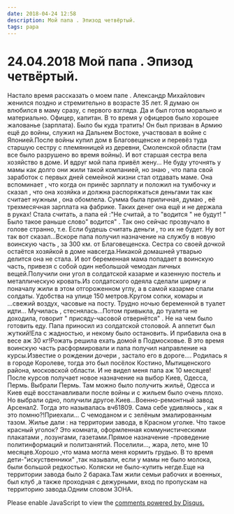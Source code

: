 ```yaml
---
date: 2018-04-24 12:58
description: Мой папа . Эпизод четвёртый.
tags: papa
---
```

# 24.04.2018 Мой папа . Эпизод четвёртый.

Настало время рассказать о моем папе . Александр Михайлович женился поздно и стремительно в возрасте 35 лет. Я думаю он влюбился в маму сразу, с первого взгляда. Да и был готов морально и материально. Офицер, капитан. В то время у офицеров было хорошее жалованье (зарплата). Было бы куда тратить! Он был призван в Армию ещё до войны, служил на Дальнем Востоке, участвовал в  войне с Японией.После войны купил дом в Благовещенске и перевёз туда старшую сестру с племянницей  из деревни, Смоленской области (там все было разрушено во время войны). И вот старшая сестра вела хозяйство в доме. И вдруг мой папа привёл жену... Не буду уточнять у мамы как долго они жили такой компанией, но знаю , что папа свой заработок с первых дней семейной жизни стал отдавать маме. Она вспоминает , что когда он принёс зарплату и положил на тумбочку и сказал , что она хозяйка и должна распоряжаться деньгами так как считает нужным , она обомлела. Сумма была приличная, думаю , её трехмесячная зарплата на фабрике. Таких денег она ещё и не держала в руках! Стала считать, а папа ей :"Не считай,  а то "водится " не будут! " Было такое раньше слово" водится" . Так оно сейчас прозвучало в голове странно, т.е. Если будешь считать деньги , то их не будет. Ну вот так вот сказал...Вскоре папа получил назначение на службу в новую воинскую часть , за 300 км.  от Благовещенска. Сестра со своей дочкой остаётся хозяйкой в доме навсегда.Никакой домашней утварью делится она не стала. И вот беременная мама попадает в воинскую часть, привезя с собой один небольшой чемодан личных вещей.Получили они угол в солдатской казарме и казенную постель и металлическую кровать.Из солдатского одеяла сделали ширму и поначалу жили в этом отгороженном углу, а в  самой казарме спали солдаты.  Удобства на улице 150 метров.Кругом сопки, комары и ...свежий воздух, часовые на посту. Трудно ночью беременной в туалет идти... Мучилась , стеснялась...Потом привыкла, до туалета не доходила, говорит " присяду-часовой отвернётся" . Не на чем было готовить еду. Папа приносил из солдатской столовой. А аппетит был  жуткий!Ела с жадностью,  и некому было остановить. И прибавила она в весе аж 30 кг!Рожать решила ехать домой в Подмосковье. В это  время воинскую часть расформировали и папа получил направление на курсы.Известие о рождении дочери , застало его  в дороге.... Родилась я в городе Королеве, тогда это был посёлок Костино, Мытищенского района, московской области.  И не видел меня папа аж 10 месяцев! После курсов получает новое назначение на выбор Киев, Одесса, Пермь. Выбрали Пермь. Там можно было получить жильё, Одесса и Киев ещё восстанавливали после войны и с жильем было очень плохо. Но выбрали одно, получили другое.Киев...Военно-ремонтный завод Арсенал2. Тогда это называлась вч61809.  Сама себе удивляюсь , как я это помню?!Приехали... С чемоданом и с зелёным эмалированным тазом. Жилье дали : на территории завода, в Красном уголке. Что такое красный уголок? Это комната, оформленная коммунистическими плакатами , лозунгами, газетами.Прямое назначение -проведение политинформаций и политзанятий. Поселили..., жара, лето, мне 10 месяцев.Хорошо ,что мама могла меня кормить грудью. В то время дети-"искуственники" ,так называли, если у мамы не было молока, были большой редкостью. Коляски не было-купить негде.Еще на территории завода было 2 барака.Там жили семьи рабочих и военных, был клуб ,а также проходная с дежурными, вход по пропускам на территорию завода.Одним словом ЗОНА.

<div id="disqus_thread"></div>
<script>
    /**
    *  RECOMMENDED CONFIGURATION VARIABLES: EDIT AND UNCOMMENT THE SECTION BELOW TO INSERT DYNAMIC VALUES FROM YOUR PLATFORM OR CMS.
    *  LEARN WHY DEFINING THESE VARIABLES IS IMPORTANT: https://disqus.com/admin/universalcode/#configuration-variables    */
    /*
    var disqus_config = function () {
    this.page.url = PAGE_URL;  // Replace PAGE_URL with your page's canonical URL variable
    this.page.identifier = PAGE_IDENTIFIER; // Replace PAGE_IDENTIFIER with your page's unique identifier variable
    };
    */
    (function() { // DON'T EDIT BELOW THIS LINE
    var d = document, s = d.createElement('script');
    s.src = 'https://irina-blog-1.disqus.com/embed.js';
    s.setAttribute('data-timestamp', +new Date());
    (d.head || d.body).appendChild(s);
    })();
</script>
<noscript>Please enable JavaScript to view the <a href="https://disqus.com/?ref_noscript">comments powered by Disqus.</a></noscript>
